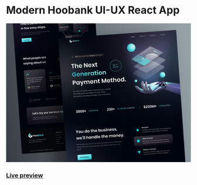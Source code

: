 # Modern Hoobank UI-UX React App
![cover](./public/cover.png)
### [Live preview](https://classy-hoobank.netlify.app)